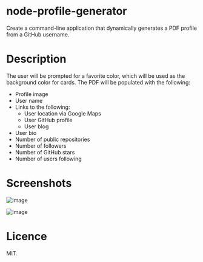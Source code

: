 # node-profile-generator
Create a command-line application that dynamically generates a PDF profile from a GitHub username.
# Description 
The user will be prompted for a favorite color, which will be used as the background color for cards.
The PDF will be populated with the following:
* Profile image
* User name
* Links to the following:
  * User location via Google Maps
  * User GitHub profile
  * User blog
* User bio
* Number of public repositories
* Number of followers
* Number of GitHub stars
* Number of users following
# Screenshots
![image](https://user-images.githubusercontent.com/55209230/70590573-c908d680-1b98-11ea-9409-83bfc06bcd33.png)

![image](https://user-images.githubusercontent.com/55209230/70590632-edfd4980-1b98-11ea-9ad6-414ec8e3f22b.png)
# Licence
MIT.